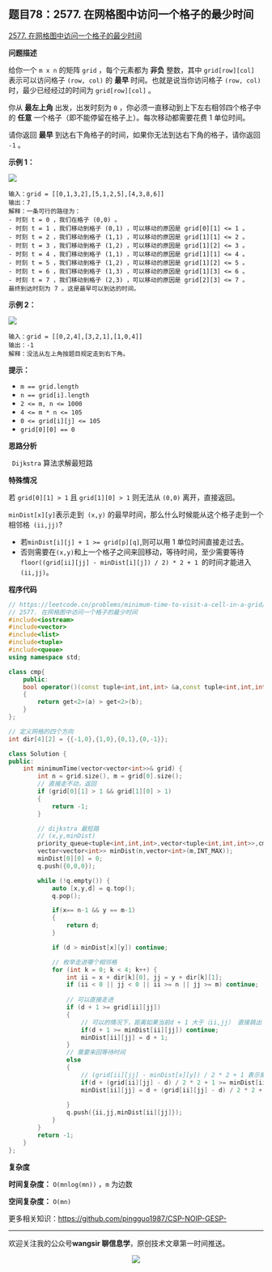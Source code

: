 ﻿## 题目78：2577. 在网格图中访问一个格子的最少时间

[2577. 在网格图中访问一个格子的最少时间](https://leetcode.cn/problems/minimum-time-to-visit-a-cell-in-a-grid/)

**问题描述**

给你一个 `m x n` 的矩阵 `grid` ，每个元素都为 **非负** 整数，其中 `grid[row][col]` 表示可以访问格子 `(row, col)` 的 **最早** 时间。也就是说当你访问格子 `(row, col)` 时，最少已经经过的时间为 `grid[row][col]` 。

你从 **最左上角** 出发，出发时刻为 `0` ，你必须一直移动到上下左右相邻四个格子中的 **任意** 一个格子（即不能停留在格子上）。每次移动都需要花费 1 单位时间。

请你返回 **最早** 到达右下角格子的时间，如果你无法到达右下角的格子，请你返回 `-1` 。

 

**示例 1：**

<img src ="https://cdn.jsdelivr.net/gh/pingguo1987/CSP-NOIP-GESP-/image/pic/图论/图论_题目78：2577. 在网格图中访问一个格子的最少时间/yetgriddrawio-8.png" />

```
输入：grid = [[0,1,3,2],[5,1,2,5],[4,3,8,6]]
输出：7
解释：一条可行的路径为：
- 时刻 t = 0 ，我们在格子 (0,0) 。
- 时刻 t = 1 ，我们移动到格子 (0,1) ，可以移动的原因是 grid[0][1] <= 1 。
- 时刻 t = 2 ，我们移动到格子 (1,1) ，可以移动的原因是 grid[1][1] <= 2 。
- 时刻 t = 3 ，我们移动到格子 (1,2) ，可以移动的原因是 grid[1][2] <= 3 。
- 时刻 t = 4 ，我们移动到格子 (1,1) ，可以移动的原因是 grid[1][1] <= 4 。
- 时刻 t = 5 ，我们移动到格子 (1,2) ，可以移动的原因是 grid[1][2] <= 5 。
- 时刻 t = 6 ，我们移动到格子 (1,3) ，可以移动的原因是 grid[1][3] <= 6 。
- 时刻 t = 7 ，我们移动到格子 (2,3) ，可以移动的原因是 grid[2][3] <= 7 。
最终到达时刻为 7 。这是最早可以到达的时间。
```

**示例 2：**

<img src ="https://cdn.jsdelivr.net/gh/pingguo1987/CSP-NOIP-GESP-/image/pic/图论/图论_题目78：2577. 在网格图中访问一个格子的最少时间/yetgriddrawio-9.png" />

```
输入：grid = [[0,2,4],[3,2,1],[1,0,4]]
输出：-1
解释：没法从左上角按题目规定走到右下角。
```

 

**提示：**

- `m == grid.length`
- `n == grid[i].length`
- `2 <= m, n <= 1000`
- `4 <= m * n <= 105`
- `0 <= grid[i][j] <= 105`
- `grid[0][0] == 0`



**思路分析**

` Dijkstra` 算法求解最短路 

**特殊情况**

若 `grid[0][1] > 1` 且 `grid[1][0] > 1` 则无法从 `(0,0)` 离开，直接返回。

` minDist[x][y] `表示走到` (x,y)` 的最早时间，那么什么时候能从这个格子走到一个相邻格` (ii,jj)`?

- 若` minDist[i][j] + 1 >= grid[p][q] `,则可以用 1 单位时间直接走过去。
- 否则需要在` (x,y) `和上一个格子之间来回移动，等待时间，至少需要等待 `floor((grid[ii][jj] - minDist[i][j]) / 2) * 2 + 1 `的时间才能进入 `(ii,jj)`。

**程序代码**

```c++
// https://leetcode.cn/problems/minimum-time-to-visit-a-cell-in-a-grid/description/
// 2577. 在网格图中访问一个格子的最少时间
#include<iostream>
#include<vector>
#include<list>
#include<tuple>
#include<queue>
using namespace std;

class cmp{
    public:
    bool operator()(const tuple<int,int,int> &a,const tuple<int,int,int> &b)
    {
        return get<2>(a) > get<2>(b);
    }
};

// 定义网格的四个方向
int dir[4][2] = {{-1,0},{1,0},{0,1},{0,-1}};

class Solution {
public:
    int minimumTime(vector<vector<int>>& grid) {
        int n = grid.size(), m = grid[0].size();
        // 直接走不动，返回
        if (grid[0][1] > 1 && grid[1][0] > 1) 
        {
            return -1;
        }    

        // dijkstra 最短路
        // (x,y,minDist)
        priority_queue<tuple<int,int,int>,vector<tuple<int,int,int>>,cmp> q;
        vector<vector<int>> minDist(n,vector<int>(m,INT_MAX));
        minDist[0][0] = 0;
        q.push({0,0,0});

        while (!q.empty()) {
            auto [x,y,d] = q.top(); 
            q.pop();

            if(x== n-1 && y == m-1)
            {
                return d;
            }

            if (d > minDist[x][y]) continue;

            // 枚举走进哪个相邻格
            for (int k = 0; k < 4; k++) {
                int ii = x + dir[k][0], jj = y + dir[k][1];
                if (ii < 0 || jj < 0 || ii >= n || jj >= m) continue;
                
                // 可以直接走进
                if (d + 1 >= grid[ii][jj]) 
                {
                    // 可以的情况下，距离如果当前d + 1 大于（ii,jj） 直接跳出
                    if(d + 1 >= minDist[ii][jj]) continue;
                    minDist[ii][jj] = d + 1;
                }
                // 需要来回等待时间
                else 
                {
                    // (grid[ii][jj] - minDist[x][y]) / 2 * 2 + 1 表示需要等待多久才可以走到(ii,jj)点
                    if(d + (grid[ii][jj] - d) / 2 * 2 + 1 >= minDist[ii][jj]) continue;     
                    minDist[ii][jj] = d + (grid[ii][jj] - d) / 2 * 2 + 1;
                    
                }
                q.push({ii,jj,minDist[ii][jj]});
            }
        }
        return -1;
    }
};

```

**复杂度**

**时间复杂度：** `O(mnlog(mn))` ，`m` 为边数

**空间复杂度：** `O(mn)` 

更多相关知识：https://github.com/pingguo1987/CSP-NOIP-GESP-

---

欢迎关注我的公众号**wangsir 聊信息学**，原创技术文章第一时间推送。

<center>
    <img src="https://cdn.jsdelivr.net/gh/pingguo1987/CSP-NOIP-GESP-/image/pic/公众号-扫码版.png">
</center>
